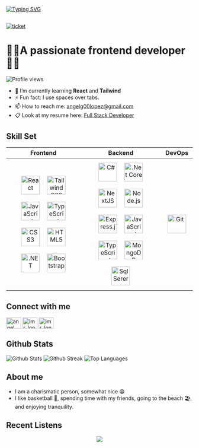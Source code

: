 [![Typing SVG](https://readme-typing-svg.demolab.com?font=Fira+Code&pause=1000&width=440&lines=Hi%F0%9F%91%8B%F0%9F%8F%BD%2C+I'm+%3CAngel-Lopez%2F%3E++%F0%9F%92%BB)](https://git.io/typing-svg)

##

[![ticket](https://user-images.githubusercontent.com/88790737/199573473-54b3dd40-46a9-4c1a-b5e0-ac26fcaed37e.png)](https://miduconf.com/ticket/ImRLopezAG)

# 👨‍💻A passionate frontend developer👨‍💻

![Profile views](https://komarev.com/ghpvc/?username=ImRLopezAG&color=green)

- 🌱 I’m currently learning **React** and **Tailwind**
- ⚡ Fun fact: I use spaces over tabs.
- 📫 How to reach me: angelg00lopez@gmail.com
- 📋 Look at my resume here: [Full Stack Developer](https://docs.google.com/document/d/176L3kfuVECauW3vadR9yKZREDEfgXDadVGqQ3zm51wc)

## Skill Set

| Frontend | Backend | DevOps |
|---|---|---|
| <div align="center"><a href="https://reactjs.org/" target="_blank"><img style="margin: 10px" src="https://profilinator.rishav.dev/skills-assets/react-original-wordmark.svg" alt="React" height="50" /></a><a href="https://www.tailwindcss.com/" target="_blank"><img style="margin: 10px" src="https://profilinator.rishav.dev/skills-assets/tailwindcss.svg" alt="Tailwind CSS" height="50" /></a><a href="https://www.javascript.com/" target="_blank"><img style="margin: 10px" src="https://profilinator.rishav.dev/skills-assets/javascript-original.svg" alt="JavaScript" height="50" /></a><a href="https://www.typescriptlang.org/" target="_blank"><img style="margin: 10px" src="https://profilinator.rishav.dev/skills-assets/typescript-original.svg" alt="TypeScript" height="50" /></a><a href="https://www.w3schools.com/css/" target="_blank"><img style="margin: 10px" src="https://profilinator.rishav.dev/skills-assets/css3-original-wordmark.svg" alt="CSS3" height="50" /></a><a href="https://en.wikipedia.org/wiki/HTML5" target="_blank"><img style="margin: 10px" src="https://profilinator.rishav.dev/skills-assets/html5-original-wordmark.svg" alt="HTML5" height="50" /></a><a href="https://dotnet.microsoft.com/download/dotnet-framework" target="_blank"><img style="margin: 10px" src="https://profilinator.rishav.dev/skills-assets/dot-net-original-wordmark.svg" alt=".NET" height="50" /></a><a href="https://getbootstrap.com/docs/3.4/javascript/" target="_blank"><img style="margin: 10px" src="https://profilinator.rishav.dev/skills-assets/bootstrap-plain.svg" alt="Bootstrap" height="50" /></a></div> | <div align="center"><a href="https://docs.microsoft.com/en-us/dotnet/csharp/" target="_blank"><img style="margin: 10px" src="https://profilinator.rishav.dev/skills-assets/csharp-original.svg" alt="C#" height="50" /></a><a href="https://dotnet.microsoft.com/download" target="_blank"><img style="margin: 10px" src="https://profilinator.rishav.dev/skills-assets/dotnetcore.png" alt=".Net Core" height="50" /></a><a href="https://nextjs.org/" target="_blank"><img style="margin: 10px" src="https://profilinator.rishav.dev/skills-assets/nextjs.png" alt="NextJS" height="50" /></a><a href="https://nodejs.org/" target="_blank"><img style="margin: 10px" src="https://profilinator.rishav.dev/skills-assets/nodejs-original-wordmark.svg" alt="Node.js" height="50" /></a><a href="https://expressjs.com/" target="_blank"><img style="margin: 10px" src="https://profilinator.rishav.dev/skills-assets/express-original-wordmark.svg" alt="Express.js" height="50" /></a><a href="https://www.javascript.com/" target="_blank"><img style="margin: 10px" src="https://profilinator.rishav.dev/skills-assets/javascript-original.svg" alt="JavaScript" height="50" /></a><a href="https://www.typescriptlang.org/" target="_blank"><img style="margin: 10px" src="https://profilinator.rishav.dev/skills-assets/typescript-original.svg" alt="TypeScript" height="50" /></a><a href="https://www.mongodb.com/" target="_blank"><img style="margin: 10px" src="https://profilinator.rishav.dev/skills-assets/mongodb-original-wordmark.svg" alt="MongoDB" height="50" /></a><a href="https://www.microsoft.com/en-us/sql-server" target="_blank"><img style="margin: 10px" src="https://user-images.githubusercontent.com/88790737/209475548-530d5c9f-393e-4335-964b-676db918bb64.png" alt="Sql Serer" height="50" /></a></div> | <div align="center"><a href="https://github.com/" target="_blank"><img style="margin: 10px" src="https://profilinator.rishav.dev/skills-assets/git-scm-icon.svg" alt="Git" height="50" /></a></div> |


## Connect with me

<p align="left">
 <a href="https://linkedin.com/in/angel-gabriel-lopez" target="blank"><img align="center" src="https://raw.githubusercontent.com/rahuldkjain/github-profile-readme-generator/master/src/images/icons/Social/linked-in-alt.svg" alt="angel gabriel lopez" height="30" width="40" /></a>
<a href="https://twitter.com/imr_lopez" target="blank"><img align="center" src="https://raw.githubusercontent.com/rahuldkjain/github-profile-readme-generator/master/src/images/icons/Social/twitter.svg" alt="imr_lopez" height="30" width="40" /></a>
<a href="https://instagram.com/imr_lopez.ag" target="blank"><img align="center" src="https://raw.githubusercontent.com/rahuldkjain/github-profile-readme-generator/master/src/images/icons/Social/instagram.svg" alt="imr_lopez.ag" height="30" width="40" /></a>
</p>


## Github Stats

![Github Stats](https://github-readme-stats.vercel.app/api?username=imrLopezag&show_icons=true&theme=dark)
![Github Streak](https://github-readme-streak-stats.herokuapp.com?user=ImRLopezAG&theme=dark&hide_border=true)
![Top Languages](https://github-readme-stats.vercel.app/api/top-langs?username=imrLopezag&layout=compact&theme=dark)

## About me

- I am a charismatic person, somewhat nice 😁
- I like basketball 🏀, spending time with my friends, going to the beach 🏖️, and enjoying tranquility.

## Recent Listens

<div align="center"><img src="https://spotify-github-profile.vercel.app/api/view?uid=212zpqm3wgosqydvpzje6tn4q&cover_image=true&theme=novatorem&show_offline=false&background_color=121212&bar_color=53b14f&bar_color_cover=falsehttps://spotify-github-profile.vercel.app/api/view?uid=212zpqm3wgosqydvpzje6tn4q&cover_image=true&theme=novatorem&show_offline=false&background_color=121212&bar_color=53b14f&bar_color_cover=false" /></div>

